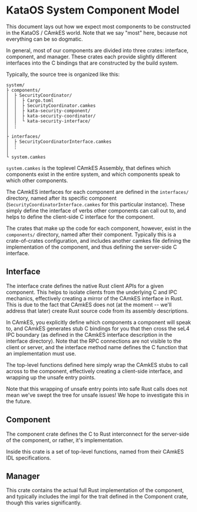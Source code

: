 # KataOS System Component Model

This document lays out how we expect most components to be constructed in the
KataOS / CAmkES world. Note that we say "most" here, because not everything can
be so dogmatic.

In general, most of our components are divided into three crates: interface,
component, and manager. These crates each provide slightly different interfaces
into the C bindings that are constructed by the build system.

Typically, the source tree is organized like this:

```
system/
├ components/
│  ├ SecurityCoordinator/
│  │  ├ Cargo.toml
│  │  ├ SecurityCoordinator.camkes
│  │  ├ kata-security-component/
│  │  ├ kata-security-coordinator/
│  │  └ kata-security-interface/
│  ┆
│
├ interfaces/
│  ├ SecurityCoordinatorInterface.camkes
│  ┆
│
└ system.camkes
```

`system.camkes` is the toplevel CAmkES Assembly, that defines which components
exist in the entire system, and which components speak to which other
components.

The CAmkES interfaces for each component are defined in the `interfaces/`
directory, named after its specific component
(`SecurityCoordinatorInterface.camkes` for this particular instance). These
simply define the interface of verbs other components can call out to, and helps
to define the client-side C interface for the component.

The crates that make up the code for each component, however, exist in the
`components/` directory, named after their component. Typically this is a
crate-of-crates configuration, and includes another camkes file defining the
implementation of the component, and thus defining the server-side C interface.

## Interface

The interface crate defines the native Rust client APIs for a given component.
This helps to isolate clients from the underlying C and IPC mechanics,
effectively creating a mirror of the CAmkES interface in Rust. This is due to
the fact that CAmkES does not (at the moment -- we'll address that later) create
Rust source code from its assembly descriptions.

In CAmkES, you explicitly define which components a component will speak to, and
CAmkES generates stub C bindings for you that then cross the seL4 IPC boundary
(as defined in the CAmkES interface description in the interface directory).
Note that the RPC connections are not visible to the client or server, and the
interface method name defines the C function that an implementation must use.

The top-level functions defined here simply wrap the CAmkES stubs to call across
to the component, effectively creating a client-side interface, and wrapping up
the unsafe entry points.

Note that this wrapping of unsafe entry points into safe Rust calls does not
mean we've swept the tree for unsafe issues! We hope to investigate this in the
future.

## Component

The component crate defines the C to Rust interconnect for the server-side of
the component, or rather, it's implementation.

Inside this crate is a set of top-level functions, named from their CAmkES
IDL specifications.

## Manager

This crate contains the actual full Rust implementation of the component, and
typically includes the impl for the trait defined in the Component crate, though
this varies significantly.
